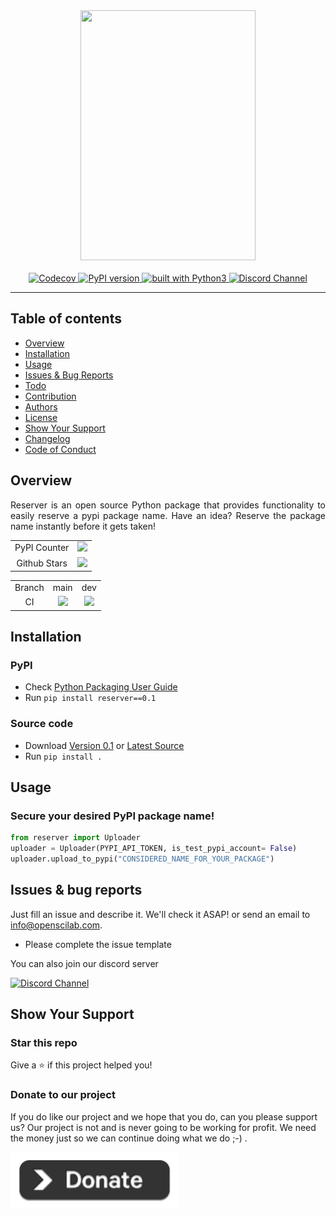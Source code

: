 <div align="center">
    <img src="https://github.com/openscilab/reserver/raw/main/otherfiles/logo.png" width="280" height="400">
    <br/>
    <br/>
    <a href="https://codecov.io/gh/openscilab/reserver">
        <img src="https://codecov.io/gh/openscilab/reserver/branch/main/graph/badge.svg" alt="Codecov"/>
    </a>
    <a href="TODO">
        <img src="TODO" alt="PyPI version" height="18">
    </a>
    <a href="https://www.python.org/">
        <img src="https://img.shields.io/badge/built%20with-Python3-green.svg" alt="built with Python3">
    </a>
    <a href="TODO">
        <img src="TODO" alt="Discord Channel">
    </a>
</div>

----------

## Table of contents

* [Overview](https://github.com/openscilab/reserver#overview)
* [Installation](https://github.com/openscilab/reserver#installation)
* [Usage](https://github.com/openscilab/reserver#usage)
* [Issues & Bug Reports](https://github.com/openscilab/reserver#issues--bug-reports)
* [Todo](https://github.com/openscilab/reserver/blob/main/TODO.md)
* [Contribution](https://github.com/openscilab/reserver/blob/main/.github/CONTRIBUTING.md)
* [Authors](https://github.com/openscilab/reserver/blob/main/AUTHORS.md)
* [License](https://github.com/openscilab/reserver/blob/main/LICENSE)
* [Show Your Support](https://github.com/openscilab/reserver#show-your-support)
* [Changelog](https://github.com/openscilab/reserver/blob/main/CHANGELOG.md)
* [Code of Conduct](https://github.com/openscilab/reserver/blob/main/.github/CODE_OF_CONDUCT.md)


## Overview
<p align="justify">
Reserver is an open source Python package that provides functionality to easily reserve a pypi package name. Have an idea? Reserve the package name instantly before it gets taken!
</p>
<table>
    <tr>
        <td align="center">PyPI Counter</td>
        <td align="center">
            <a href="TODO">
                <img src="TODO">
            </a>
        </td>
    </tr>
    <tr>
        <td align="center">Github Stars</td>
        <td align="center">
            <a href="https://github.com/openscilab/reserver">
                <img src="TODO">
            </a>
        </td>
    </tr>
</table>
<table>
    <tr> 
        <td align="center">Branch</td>
        <td align="center">main</td>
        <td align="center">dev</td>
    </tr>
    <tr>
        <td align="center">CI</td>
        <td align="center">
            <img src="https://github.com/openscilab/reserver/workflows/CI/badge.svg?branch=main">
        </td>
        <td align="center">
            <img src="https://github.com/openscilab/reserver/workflows/CI/badge.svg?branch=dev">
            </td>
    </tr>
</table>


## Installation

### PyPI

- Check [Python Packaging User Guide](https://packaging.python.org/installing/)
- Run `pip install reserver==0.1`
### Source code
- Download [Version 0.1](https://github.com/openscilab/reserver/archive/v0.1.zip) or [Latest Source](https://github.com/openscilab/reserver/archive/dev.zip)
- Run `pip install .`

## Usage
### Secure your desired PyPI package name!
```python
from reserver import Uploader
uploader = Uploader(PYPI_API_TOKEN, is_test_pypi_account= False)
uploader.upload_to_pypi("CONSIDERED_NAME_FOR_YOUR_PACKAGE")
```

## Issues & bug reports

Just fill an issue and describe it. We'll check it ASAP! or send an email to [info@openscilab.com](mailto:info@openscilab.com "info@openscilab.com"). 

- Please complete the issue template
 
You can also join our discord server

<a href="TODO">
  <img src="TODO" alt="Discord Channel">
</a>


## Show Your Support


### Star this repo

Give a ⭐️ if this project helped you!

### Donate to our project
If you do like our project and we hope that you do, can you please support us? Our project is not and is never going to be working for profit. We need the money just so we can continue doing what we do ;-) .			

<a href="https://openscilab.com/#donation" target="_blank"><img src="https://github.com/openscilab/reserver/raw/main/otherfiles/donation.png" height="90px" width="270px" alt="Reserver Donation"></a>